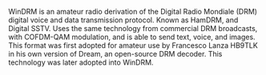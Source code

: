 WinDRM is an amateur radio derivation of the Digital Radio Mondiale (DRM) digital voice and data transmission protocol. Known as HamDRM, and Digital SSTV. Uses the same technology from commercial DRM broadcasts, with COFDM-QAM modulation, and is able to send text, voice, and images. This format was first adopted for amateur use by Francesco Lanza HB9TLK in his own version of Dream, an open-source DRM decoder. This technology was later adopted into WinDRM.